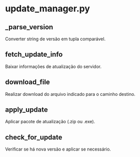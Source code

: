 # update_manager.py

## _parse_version
Converter string de versão em tupla comparável.

## fetch_update_info
Baixar informações de atualização do servidor.

## download_file
Realizar download do arquivo indicado para o caminho destino.

## apply_update
Aplicar pacote de atualização (.zip ou .exe).

## check_for_update
Verificar se há nova versão e aplicar se necessário.

